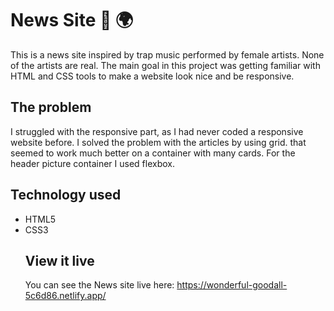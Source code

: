 # News Site 📰 🌍

This is a news site inspired by trap music performed by female artists. None of the artists are real. 
The main goal in this project was getting familiar with HTML and CSS tools to make a website look nice and be responsive.



## The problem
I struggled with the responsive part, as I had never coded a responsive website before. I solved the problem with the articles by using grid. that seemed to work much better on a container with many cards. For the header picture container I used flexbox.

## Technology used
<ul>
<li>HTML5</li>
<li>CSS3</li>

## View it live
You can see the News site live here: https://wonderful-goodall-5c6d86.netlify.app/ 